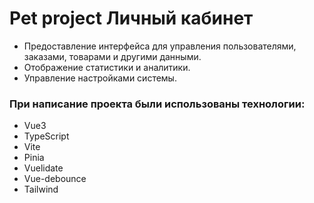 # Pet project Личный кабинет
* Предоставление интерфейса для управления пользователями, заказами, товарами и другими данными. 
* Отображение статистики и аналитики. 
* Управление настройками системы.

### При написание проекта были использованы технологии:
* Vue3
* TypeScript
* Vite
* Pinia
* Vuelidate
* Vue-debounce
* Tailwind
